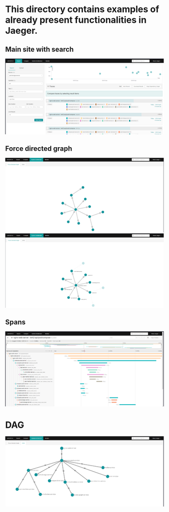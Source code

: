 # This directory contains examples of already present functionalities in Jaeger.

## Main site with search
![](search-main.png)

## Force directed graph
![](fdg.png)
![](fdg-highlighted.png)

## Spans
![](spans.png)

# DAG
![](dag.png)
